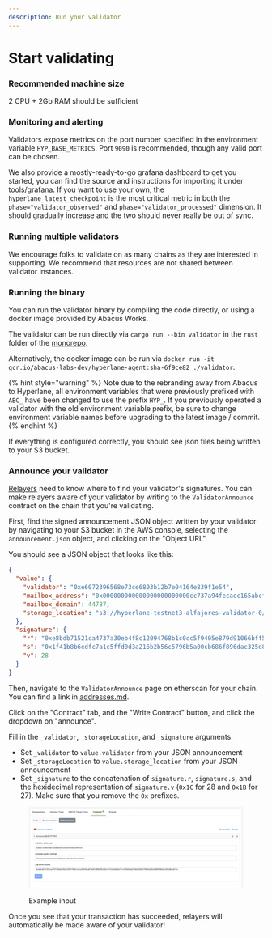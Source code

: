 ```yaml
---
description: Run your validator
---
```


# Start validating

### Recommended machine size

2 CPU + 2Gb RAM should be sufficient

### Monitoring and alerting

Validators expose metrics on the port number specified in the environment variable `HYP_BASE_METRICS`. Port `9090` is recommended, though any valid port can be chosen.

We also provide a mostly-ready-to-go grafana dashboard to get you started, you can find the source and instructions for importing it under [tools/grafana](https://github.com/hyperlane-xyz/hyperlane-monorepo/tree/main/tools/grafana). If you want to use your own, the `hyperlane_latest_checkpoint` is the most critical metric in both the `phase="validator_observed"` and `phase="validator_processed"` dimension. It should gradually increase and the two should never really be out of sync.

### Running multiple validators

We encourage folks to validate on as many chains as they are interested in supporting. We recommend that resources are not shared between validator instances.&#x20;

### Running the binary

You can run the validator binary by compiling the code directly, or using a docker image provided by Abacus Works.

The validator can be run directly via  `cargo run --bin validator` in the `rust` folder of the [monorepo](https://github.com/hyperlane-xyz/hyperlane-monorepo).

Alternatively, the docker image can be run via `docker run -it gcr.io/abacus-labs-dev/hyperlane-agent:sha-6f9ce82 ./validator`.

{% hint style="warning" %}
Note due to the rebranding away from Abacus to Hyperlane, all environment variables that were previously prefixed with `ABC_` have been changed to use the prefix `HYP_`. If you previously operated a validator with the old environment variable prefix, be sure to change environment variable names before upgrading to the latest image / commit.
{% endhint %}

If everything is configured correctly, you should see json files being written to your S3 bucket.

### Announce your validator

[Relayers](../../../protocol-reference/agents/relayer.md) need to know where to find your validator's signatures. You can make relayers aware of your validator by writing to the `ValidatorAnnounce` contract on the chain that you're validating.

First, find the signed announcement JSON object written by your validator by navigating to your S3 bucket in the AWS console, selecting the `announcement.json` object, and clicking on the "Object URL".

You should see a JSON object that looks like this:

```json
{
  "value": {
    "validator": "0xe6072396568e73ce6803b12b7e04164e839f1e54",
    "mailbox_address": "0x000000000000000000000000cc737a94fecaec165abcf12ded095bb13f037685",
    "mailbox_domain": 44787,
    "storage_location": "s3://hyperlane-testnet3-alfajores-validator-0/us-east-1"
  },
  "signature": {
    "r": "0xe8bdb71521ca4737a30eb4f8c12094768b1c0cc5f9405e879d91066bff5cf02c",
    "s": "0x1f41b8b6edfc7a1c5ffd0d3a216b2b56c5796b5a00cb686f896dac325d8cfa61",
    "v": 28
  }
}
```

Then, navigate to the `ValidatorAnnounce` page on etherscan for your chain. You can find a link in [addresses.md](../../../resources/addresses.md "mention").

Click on the "Contract" tab, and the "Write Contract" button, and click the dropdown on "announce".

Fill in the `_validator`, `_storageLocation`, and `_signature` arguments.

* Set `_validator` to `value.validator` from your JSON announcement
* Set `_storageLocation` to `value.storage_location` from your JSON announcement
* Set `_signature` to the concatenation of `signature.r`, `signature.s`, and the hexidecimal representation of `signature.v` (`0x1C` for 28 and `0x1B` for 27). Make sure that you remove the `0x` prefixes.

<figure><img src="../../../.gitbook/assets/Screen Shot 2023-01-30 at 4.30.00 PM.png" alt=""><figcaption><p>Example input</p></figcaption></figure>

Once you see that your transaction has succeeded, relayers will automatically be made aware of your validator!&#x20;

